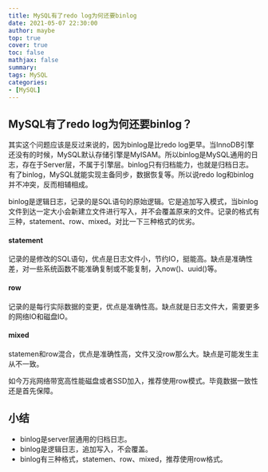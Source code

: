 ```yaml
---
title: MySQL有了redo log为何还要binlog
date: 2021-05-07 22:30:00
author: maybe
top: true
cover: true
toc: false
mathjax: false
summary:
tags: MySQL
categories:
- [MySQL]
---
```


## MySQL有了redo log为何还要binlog？

其实这个问题应该是反过来说的，因为binlog是比redo log更早。当InnoDB引擎还没有的时候，MySQL默认存储引擎是MyISAM。所以binlog是MySQL通用的日志，存在于Server层，不属于引擎层。binlog只有归档能力，也就是归档日志。有了binlog，MySQL就能实现主备同步，数据恢复等。所以说redo log和binlog并不冲突，反而相辅相成。

binlog是逻辑日志，记录的是SQL语句的原始逻辑。它是追加写入模式，当binlog文件到达一定大小会新建立文件进行写入，并不会覆盖原来的文件。记录的格式有三种，statement、row、mixed。对比一下三种格式的优劣。

#### **statement**

记录的是修改的SQL语句，优点是日志文件小，节约IO，挺能高。缺点是准确性差，对一些系统函数不能准确复制或不能复制，入now()、uuid()等。

#### **row**

记录的是每行实际数据的变更，优点是准确性高。缺点就是日志文件大，需要更多的网络IO和磁盘IO。

#### **mixed**

statemen和row混合，优点是准确性高，文件又没row那么大。缺点是可能发生主从不一致。

如今万兆网络带宽高性能磁盘或者SSD加入，推荐使用row模式。毕竟数据一致性还是首先保障。

## 小结

* binlog是server层通用的归档日志。
* binlog是逻辑日志，追加写入，不会覆盖。
* binlog有三种格式，statemen、row、mixed，推荐使用row格式。
